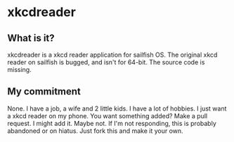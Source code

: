 # xkcdreader

## What is it?
xkcdreader is a xkcd reader application for sailfish OS.
The original xkcd reader on sailfish is bugged, and isn't for 64-bit. The source code is missing.

## My commitment
None. I have a job, a wife and 2 little kids. I have a lot of hobbies. I just want a xkcd reader on my phone. You want something added? Make a pull request. I might add it. Maybe not. If I'm not responding, this is probably abandoned or on hiatus. Just fork this and make it your own.
